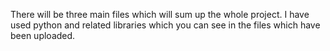 There will be three main files which will sum up the whole project. I have used python and related libraries which you can see in the files which have been uploaded. 
